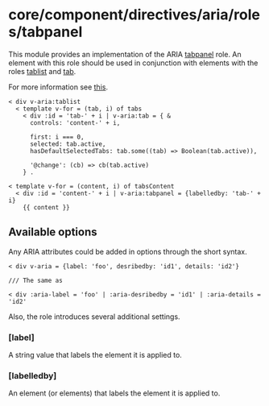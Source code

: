 # core/component/directives/aria/roles/tabpanel

This module provides an implementation of the ARIA [tabpanel](https://www.w3.org/TR/wai-aria/#tabpanel) role.
An element with this role should be used in conjunction with elements with the roles [tablist](https://www.w3.org/TR/wai-aria/#tablist) and [tab](https://www.w3.org/TR/wai-aria/#tab).

For more information see [this](`https://developer.mozilla.org/en-US/docs/Web/Accessibility/ARIA/Roles/tab_role`).

```
< div v-aria:tablist
  < template v-for = (tab, i) of tabs
    < div :id = 'tab-' + i | v-aria:tab = { &
      controls: 'content-' + i,

      first: i === 0,
      selected: tab.active,
      hasDefaultSelectedTabs: tab.some((tab) => Boolean(tab.active)),

      '@change': (cb) => cb(tab.active)
    } .

< template v-for = (content, i) of tabsContent
  < div :id = 'content-' + i | v-aria:tabpanel = {labelledby: 'tab-' + i}
    {{ content }}
```

## Available options

Any ARIA attributes could be added in options through the short syntax.

```
< div v-aria = {label: 'foo', desribedby: 'id1', details: 'id2'}

/// The same as

< div :aria-label = 'foo' | :aria-desribedby = 'id1' | :aria-details = 'id2'
```

Also, the role introduces several additional settings.

### [label]

A string value that labels the element it is applied to.

### [labelledby]

An element (or elements) that labels the element it is applied to.
